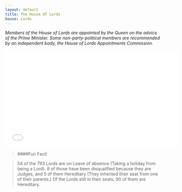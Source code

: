 ```yaml
---
layout: default
title: The House Of Lords
house: Lords
---
```


*Members of the House of Lords are appointed by the Queen on the advice of the Prime Minister. Some non-party-political members are recommended by an independent body, the House of Lords Appointments Commission.*

<iframe width="560" height="315" src="//www.youtube.com/embed/-U0LhurGWOc" frameborder="0" allowfullscreen></iframe>

>####Fun Fact!

  >54 of the 793 Lords are on Leave of absence (Taking a holiday from being a Lord). 8 of those have been disqualified because they are Judges, and 5 of them Hereditary (They inherited their seat from one of their parents.)
  Of the Lords still in their seats, 90 of them are Hereditary.

